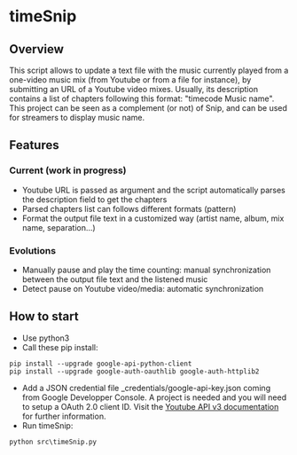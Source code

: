 # timeSnip

## Overview

This script allows to update a text file with the music currently played from a one-video music mix (from Youtube or from a file for instance), by submitting an URL of a Youtube video mixes. Usually, its description contains a list of chapters following this format: "timecode Music name".
This project can be seen as a complement (or not) of Snip, and can be used for streamers to display music name.

## Features 

### Current (work in progress)

* Youtube URL is passed as argument and the script automatically parses the description field to get the chapters
* Parsed chapters list can follows different formats (pattern)
* Format the output file text in a customized way (artist name, album, mix name, separation...)

### Evolutions

* Manually pause and play the time counting: manual synchronization between the output file text and the listened music
* Detect pause on Youtube video/media: automatic synchronization

## How to start

* Use python3
* Call these pip install:
```
pip install --upgrade google-api-python-client
pip install --upgrade google-auth-oauthlib google-auth-httplib2
```
* Add a JSON credential file _credentials/google-api-key.json coming from Google Developper Console. A project is needed and you will need to setup a OAuth 2.0 client ID. Visit the [Youtube API v3 documentation](https://developers.google.com/youtube/v3/getting-started) for further information.
* Run timeSnip:
```
python src\timeSnip.py
```